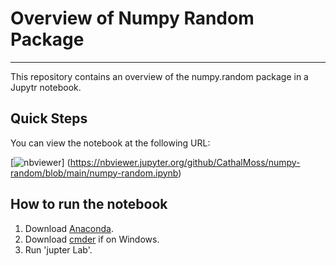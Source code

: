 # Overview of Numpy Random Package

***

This repository contains an overview of the numpy.random package in a Jupytr notebook.

## Quick Steps

You can view the notebook at the following URL:


[![nbviewer](https://raw.githubusercontent.com/jupyter/design/master/logos/Badges/nbviewer_badge.svg)]
(https://nbviewer.jupyter.org/github/CathalMoss/numpy-random/blob/main/numpy-random.ipynb)


## How to run the notebook

1. Download [Anaconda]().
2. Download [cmder]() if on Windows.
3. Run 'jupter Lab'.